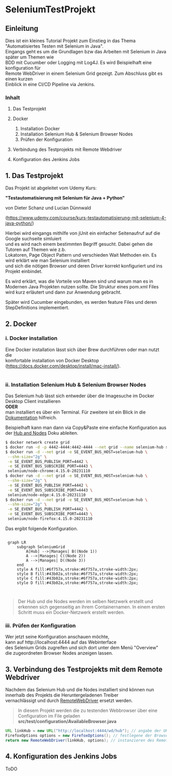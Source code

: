 # SeleniumTestProjekt

## Einleitung 


Dies ist ein kleines Tutorial Projekt zum Einstieg in das 
Thema "Automatisiertes Testen mit Selenium in Java". <br />
Eingangs geht es um die Grundlagen bzw das Arbeiten mit Selenium in Java später um Themen wie  
BDD mit Cucumber oder Logging mit Log4J. Es wird Beispielhaft eine konfiguration für<br /> 
Remote WebDriver in einem Selenium Grid gezeigt. Zum Abschluss gibt es einen kurzen <br />
Einblick in eine CI/CD Pipeline via Jenkins.


### Inhalt

1. Das Testprojekt
2. Docker
   1. Installation Docker 
   2. Installation Selenium Hub & Selenium Browser Nodes
   3. Prüfen der Konfiguration

3. Verbindung des Testprojekts mit Remote Webdriver
    
4. Konfiguration des Jenkins Jobs 
    


## 1. Das Testprojekt
   Das Projekt ist abgeleitet vom Udemy Kurs: <br />

   **"Testautomatisierung mit Selenium für Java + Python"**<br />

   von Dieter Schanz und Lucian Dünnwald

   (https://www.udemy.com/course/kurs-testautomatisierung-mit-selenium-4-java-python/)

   Hierbei wird eingangs mithilfe von jUnit ein einfacher Seitenaufruf auf die Google suchseite simluiert<br />
   und es wird nach einem bestimmten Begriff gesucht. Dabei gehen die Tutoren auf Themen wie z.b.<br />
   Lokatoren, Page Object Pattern und verschieden Wait Methoden ein. Es wird erklärt wie man Selenium installiert <br />
   und sich die nötigen Browser und deren Driver korrekt konfiguriert und ins Projekt einbindet.
   
   Es wird erklärt, was die Vorteile von Maven sind und warum man es in <br />
   Modernen Java Projekten nutzen sollte. Die Struktur eines pom.xml Files <br />
   wird kurz erläutert und dann zur Anwendung gebracht. 

   Später wird Cucumber eingebunden, es werden feature Files und deren StepDefinitions implementiert. 

## 2. Docker 
   ### i. Docker installation  


   
   Eine Docker installation lässt sich über Brew durchführen oder man nutzt die <br />
   komfortable installation von Docker Desktop (https://docs.docker.com/desktop/install/mac-install/). 
   <br />
   <br />
      
   ### ii. Installation Selenium Hub & Selenium Browser Nodes
   
   Das Selenium hub lässt sich entweder über die Imagesuche im Docker Desktop Client installieren<br />
   **ODER**<br />
   man installiert es über ein Terminal. 
   Für zweitere ist ein Blick in die [Dokumentation]( https://github.com/SeleniumHQ/docker-selenium) hilfreich. 
  

   Beispielhaft kann man dann via Copy&Paste eine einfache Konfiguration aus der [Hub and Nodes](https://github.com/SeleniumHQ/docker-selenium#hub-and-nodes) Doku ableiten. 

   ```Bash
   $ docker network create grid
$ docker run -d -p 4442-4444:4442-4444 --net grid --name selenium-hub selenium/hub:4.15.0-20231110
$ docker run -d --net grid -e SE_EVENT_BUS_HOST=selenium-hub \
    --shm-size="2g" \
    -e SE_EVENT_BUS_PUBLISH_PORT=4442 \
    -e SE_EVENT_BUS_SUBSCRIBE_PORT=4443 \
    selenium/node-chrome:4.15.0-20231110
$ docker run -d --net grid -e SE_EVENT_BUS_HOST=selenium-hub \
    --shm-size="2g" \
    -e SE_EVENT_BUS_PUBLISH_PORT=4442 \
    -e SE_EVENT_BUS_SUBSCRIBE_PORT=4443 \
    selenium/node-edge:4.15.0-20231110
$ docker run -d --net grid -e SE_EVENT_BUS_HOST=selenium-hub \
    --shm-size="2g" \
    -e SE_EVENT_BUS_PUBLISH_PORT=4442 \
    -e SE_EVENT_BUS_SUBSCRIBE_PORT=4443 \
    selenium/node-firefox:4.15.0-20231110
   ```
   Das ergibt folgende Konfiguration. 
   ```mermaid

    graph LR
        subgraph SeleniumGrid
            A[Hub] -->|Manages| B((Node 1))
            A -->|Manages| C((Node 2))
            A -->|Manages| D((Node 3))
        end
        style A fill:#6f757a,stroke:#6f757a,stroke-width:2px; 
        style B fill:#43b02a,stroke:#6f757a,stroke-width:2px;
        style C fill:#43b02a,stroke:#6f757a,stroke-width:2px;
        style D fill:#43b02a,stroke:#6f757a,stroke-width:2px;
   
        
   ```


> Der Hub und die Nodes werden im selben Netzwerk erstellt 
und erkennen sich gegenseitig an ihrem Containernamen. 
In einem ersten Schritt muss ein Docker-Netzwerk erstellt werden.

### iii. Prüfen der Konfiguration
   Wer jetzt seine Konfiguration anschauen möchte, <br />
   kann auf http://localhost:4444 auf das Webinterface<br />
   des Selenium Grids zugreifen und sich dort unter dem Menü "Overview"<br />
   die zugeordneten Browser Nodes anzeigen lassen.<br />

## 3. Verbindung des Testprojekts mit dem Remote Webdriver
   Nachdem das Selenium Hub und die Nodes installiert sind können nun innerhalb des Projekts
   die Heruntergeladenen Treiber<br /> 
   vernachlässigt und durch [RemoteWebDriver](https://www.selenium.dev/documentation/webdriver/drivers/remote_webdriver/) ersetzt werden.
   
   > In diesem Projekt werden die zu testenden Webbrowser über eine Configuration im File geladen <br />
     **src/test/configuration/AvailableBrowser.java**
  
   ```Java
   URL linkHub = new URL("http://localhost:4444/wd/hub"); // angabe der URL zum WebDriver Hub
   FirefoxOptions options = new FirefoxOptions(); // festlegene der Browser Optionene
   return new RemoteWebDriver(linkHub, options); // instanzieren des Remote WebDrivers 
   ```
   

## 4. Konfiguration des Jenkins Jobs 
   
ToDO 
 






   





